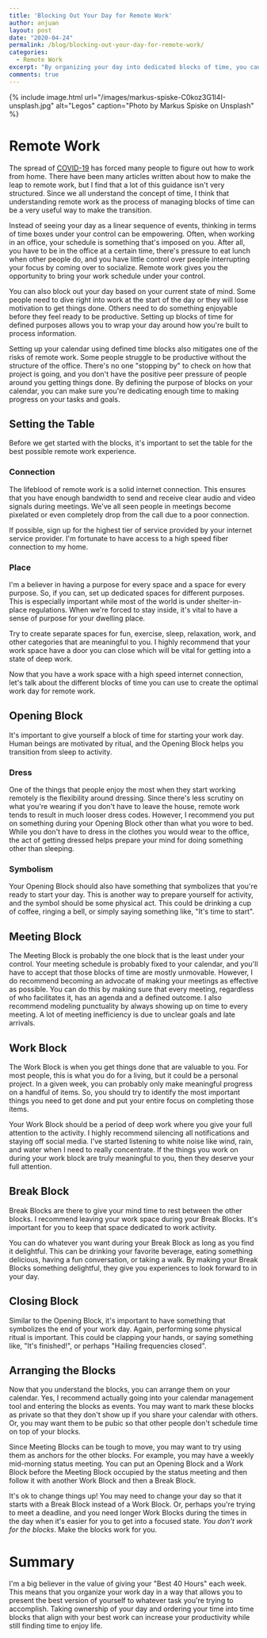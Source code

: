 ```yaml
---
title: 'Blocking Out Your Day for Remote Work'
author: anjuan
layout: post
date: "2020-04-24"
permalink: /blog/blocking-out-your-day-for-remote-work/
categories:
  - Remote Work
excerpt: "By organizing your day into dedicated blocks of time, you can make the most of working remotely."
comments: true
---
```


{% include image.html url="/images/markus-spiske-C0koz3G1I4I-unsplash.jpg" alt="Legos" caption="Photo by Markus Spiske on Unsplash" %}

# Remote Work

The spread of [COVID-19](https://www.cdc.gov/coronavirus/2019-ncov/index.html) has forced many people to figure out how to work from home. There have been many articles written about how to make the leap to remote work, but I find that a lot of this guidance isn't very structured. Since we all understand the concept of time, I think that understanding remote work as the process of managing blocks of time can be a very useful way to make the transition.

Instead of seeing your day as a linear sequence of events, thinking in terms of time boxes under your control can be empowering. Often, when working in an office, your schedule is something that's imposed on you. After all, you have to be in the office at a certain time, there's pressure to eat lunch when other people do, and you have little control over people interrupting your focus by coming over to socialize. Remote work gives you the opportunity to bring your work schedule under your control.

You can also block out your day based on your current state of mind. Some people need to dive right into work at the start of the day or they will lose motivation to get things done. Others need to do something enjoyable before they feel ready to be productive. Setting up blocks of time for defined purposes allows you to wrap your day around how you're built to process information.

Setting up your calendar using defined time blocks also mitigates one of the risks of remote work. Some people struggle to be productive without the structure of the office. There's no one "stopping by" to check on how that project is going, and you don't have the positive peer pressure of people around you getting things done. By defining the purpose of blocks on your calendar, you can make sure you're dedicating enough time to making progress on your tasks and goals.

## Setting the Table

Before we get started with the blocks, it's important to set the table for the best possible remote work experience. 

### Connection

The lifeblood of remote work is a solid internet connection. This ensures that you have enough bandwidth to send and receive clear audio and video signals during meetings. We've all seen people in meetings become pixelated or even completely drop from the call due to a poor connection. 

If possible, sign up for the highest tier of service provided by your internet service provider. I'm fortunate to have access to a high speed fiber connection to my home.

### Place

I'm a believer in having a purpose for every space and a space for every purpose. So, if you can, set up dedicated spaces for different purposes. This is especially important while most of the world is under shelter-in-place regulations. When we're forced to stay inside, it's vital to have a sense of purpose for your dwelling place.

Try to create separate spaces for fun, exercise, sleep, relaxation, work, and other categories that are meaningful to you. I highly recommend that your work space have a door you can close which will be vital for getting into a state of deep work.

Now that you have a work space with a high speed internet connection, let's talk about the different blocks of time you can use to create the optimal work day for remote work.

## Opening Block

It's important to give yourself a block of time for starting your work day. Human beings are motivated by ritual, and the Opening Block helps you transition from sleep to activity. 

### Dress

One of the things that people enjoy the most when they start working remotely is the flexibility around dressing. Since there's less scrutiny on what you're wearing if you don't have to leave the house, remote work tends to result in much looser dress codes. However, I recommend you put on something during your Opening Block other than what you wore to bed. While you don't have to dress in the clothes you would wear to the office, the act of getting dressed helps prepare your mind for doing something other than sleeping. 

### Symbolism

Your Opening Block should also have something that symbolizes that you're ready to start your day. This is another way to prepare yourself for activity, and the symbol should be some physical act. This could be drinking a cup of coffee, ringing a bell, or simply saying something like, "It's time to start".

## Meeting Block

The Meeting Block is probably the one block that is the least under your control. Your meeting schedule is probably fixed to your calendar, and you'll have to accept that those blocks of time are mostly unmovable. However, I do recommend becoming an advocate of making your meetings as effective as possible. You can do this by making sure that every meeting, regardless of who facilitates it, has an agenda and a defined outcome. I also recommend modeling punctuality by always showing up on time to every meeting. A lot of meeting inefficiency is due to unclear goals and late arrivals.

## Work Block

The Work Block is when you get things done that are valuable to you. For most people, this is what you do for a living, but it could be a personal project. In a given week, you can probably only make meaningful progress on a handful of items. So, you should try to identify the most important things you need to get done and put your entire focus on completing those items.

Your Work Block should be a period of deep work where you give your full attention to the activity. I highly recommend silencing all notifications and staying off social media. I've started listening to white noise like wind, rain, and water when I need to really concentrate. If the things you work on during your work block are truly meaningful to you, then they deserve your full attention.

## Break Block

Break Blocks are there to give your mind time to rest between the other blocks. I recommend leaving your work space during your Break Blocks. It's important for you to keep that space dedicated to work activity.

You can do whatever you want during your Break Block as long as you find it delightful. This can be drinking your favorite beverage, eating something delicious, having a fun conversation, or taking a walk. By making your Break Blocks something delightful, they give you experiences to look forward to in your day.

## Closing Block

Similar to the Opening Block, it's important to have something that symbolizes the end of your work day. Again, performing some physical ritual is important. This could be clapping your hands, or saying something like, "It's finished!", or perhaps "Hailing frequencies closed".

## Arranging the Blocks

Now that you understand the blocks, you can arrange them on your calendar. Yes, I recommend actually going into your calendar management tool and entering the blocks as events. You may want to mark these blocks as private so that they don't show up if you share your calendar with others. Or, you may want them to be pubic so that other people don't schedule time on top of your blocks.

Since Meeting Blocks can be tough to move, you may want to try using them as anchors for the other blocks. For example, you may have a weekly mid-morning status meeting. You can put an Opening Block and a Work Block before the Meeting Block occupied by the status meeting and then follow it with another Work Block and then a Break Block.

It's ok to change things up! You may need to change your day so that it starts with a Break Block instead of a Work Block. Or, perhaps you're trying to meet a deadline, and you need longer Work Blocks during the times in the day when it's easier for you to get into a focused state. *You don't work for the blocks*. Make the blocks work for you.

# Summary

I'm a big believer in the value of giving your "Best 40 Hours" each week. This means that you organize your work day in a way that allows you to present the best version of yourself to whatever task you're trying to accomplish. Taking ownership of your day and ordering your time into time blocks that align with your best work can increase your productivity while still finding time to enjoy life.
